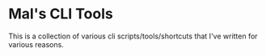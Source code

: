 # Mal's CLI Tools

This is a collection of various cli scripts/tools/shortcuts that I've written for various reasons.
